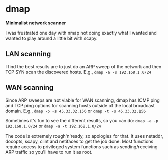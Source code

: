 # dmap
**Minimalist network scanner**

I was frustrated one day with nmap not doing exactly what I wanted and wanted to play around a little bit with scapy.

## LAN scanning
I find the best results are to just do an ARP sweep of the network and then TCP SYN scan the discovered hosts.
E.g., `dmap -a -s 192.168.1.0/24`

## WAN scanning
Since ARP sweeps are not viable for WAN scanning, dmap has ICMP ping and TCP ping options for scanning hosts outside
of the local broadcast domain.
E.g., `dmap -p -s 45.33.32.156` or `dmap -t -s 45.33.32.156`

Sometimes it's fun to see the different results, so you can do: `dmap -a -p 192.168.1.0/24` or
`dmap -a -t 192.168.1.0/24`

The code is extremely rough'n'ready, so apologies for that. It uses netaddr, docopts, scapy, clint and netifaces to get the job done. Most functions require access to privileged system functions such as sending/receiving ARP traffic so you'll have to run it as root.
